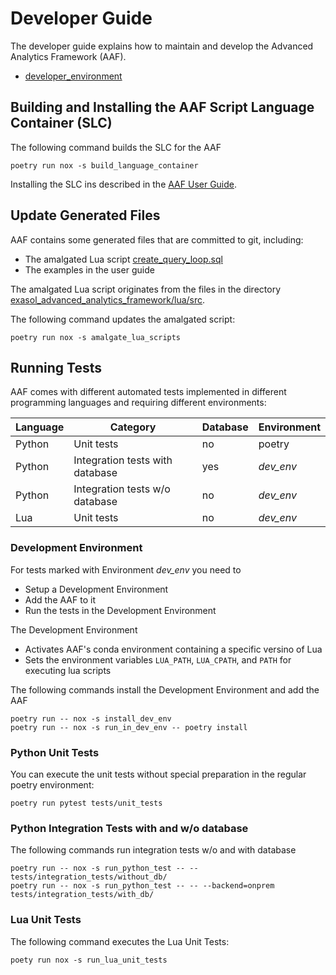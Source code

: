 # Developer Guide

The developer guide explains how to maintain and develop the Advanced Analytics Framework (AAF).

* [developer_environment](developer_environment.md)

## Building and Installing the AAF Script Language Container (SLC)

The following command builds the SLC for the AAF

```shell
poetry run nox -s build_language_container
```

Installing the SLC ins described in the [AAF User Guide](../user_guide/user_guide.md#script-language-container-slc).

## Update Generated Files

AAF contains some generated files that are committed to git, including:
* The amalgated Lua script [create_query_loop.sql](https://github.com/exasol/advanced-analytics-framework/blob/main/exasol_advanced_analytics_framework/resources/outputs/create_query_loop.sql)
* The examples in the user guide

The amalgated Lua script originates from the files in the directory [exasol_advanced_analytics_framework/lua/src](https://github.com/exasol/advanced-analytics-framework/blob/main/exasol_advanced_analytics_framework/lua/src/).

The following command updates the amalgated script:

```shell
poetry run nox -s amalgate_lua_scripts
```

## Running Tests

AAF comes with different automated tests implemented in different programming languages and requiring different environments:

| Language | Category                        | Database | Environment |
|----------|---------------------------------|----------|-------------|
| Python   | Unit tests                      | no       | poetry      |
| Python   | Integration tests with database | yes      | _dev_env_   |
| Python   | Integration tests w/o database  | no       | _dev_env_   |
| Lua      | Unit tests                      | no       | _dev_env_   |

### Development Environment

For tests marked with Environment _dev_env_ you need to
* Setup a Development Environment
* Add the AAF to it
* Run the tests in the Development Environment

The Development Environment
* Activates AAF's conda environment containing a specific versino of Lua
* Sets the environment variables `LUA_PATH`, `LUA_CPATH`, and `PATH` for executing lua scripts

The following commands install the Development Environment and add the AAF
```shell
poetry run -- nox -s install_dev_env
poetry run -- nox -s run_in_dev_env -- poetry install
```

### Python Unit Tests

You can execute the unit tests without special preparation in the regular poetry environment:

```shell
poetry run pytest tests/unit_tests
```

### Python Integration Tests with and w/o database

The following commands run integration tests w/o and with database
```shell
poetry run -- nox -s run_python_test -- -- tests/integration_tests/without_db/
poetry run -- nox -s run_python_test -- -- --backend=onprem tests/integration_tests/with_db/
```

### Lua Unit Tests

The following command executes the Lua Unit Tests:
```shell
poety run nox -s run_lua_unit_tests
```
